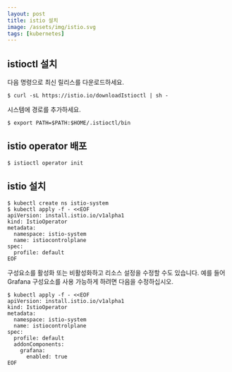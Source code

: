 ```yaml
---
layout: post
title: istio 설치
image: /assets/img/istio.svg
tags: [kubernetes]
---
```


## istioctl 설치
다음 명령으로 최신 릴리스를 다운로드하세요.
```
$ curl -sL https://istio.io/downloadIstioctl | sh -
```
시스템에 경로를 추가하세요.
```
$ export PATH=$PATH:$HOME/.istioctl/bin
```

## istio operator 배포
```
$ istioctl operator init
```

## istio 설치
```
$ kubectl create ns istio-system
$ kubectl apply -f - <<EOF
apiVersion: install.istio.io/v1alpha1
kind: IstioOperator
metadata:
  namespace: istio-system
  name: istiocontrolplane
spec:
  profile: default
EOF
```

구성요소를 활성화 또는 비활성화하고 리소스 설정을 수정할 수도 있습니다. 예를 들어 Grafana 구성요소를 사용 가능하게 하려면 다음을 수정하십시오.
```
$ kubectl apply -f - <<EOF
apiVersion: install.istio.io/v1alpha1
kind: IstioOperator
metadata:
  namespace: istio-system
  name: istiocontrolplane
spec:
  profile: default
  addonComponents:
    grafana:
      enabled: true
EOF
```